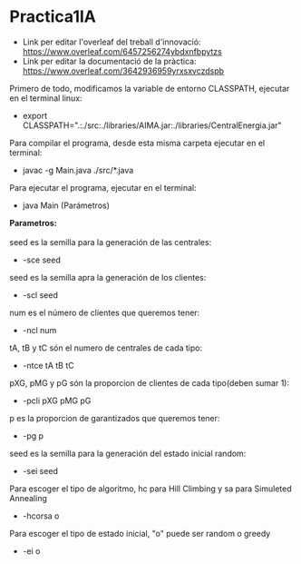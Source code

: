 # Practica1IA

* Link per editar l'overleaf del treball d'innovació: https://www.overleaf.com/6457256274ybdxnfbpytzs
* Link per editar la documentació de la pràctica: https://www.overleaf.com/3642936959yrxsxvczdspb


Primero de todo, modificamos la variable de entorno CLASSPATH, ejecutar en el terminal linux:
* export CLASSPATH=".:./src:./libraries/AIMA.jar:./libraries/CentralEnergia.jar"

Para compilar el programa, desde esta misma carpeta ejecutar en el terminal:<br />
* javac -g Main.java ./src/*.java

Para ejecutar el programa, ejecutar en el terminal:
* java Main (Parámetros)


<strong>Parametros:</strong><br /><br />
seed es la semilla para la generación de las centrales:
* -sce seed<br />

seed es la semilla apra la generación de los clientes:
* -scl seed<br />

num es el número de clientes que queremos tener:
* -ncl num<br />

tA, tB y tC són el numero de centrales de cada tipo:
* -ntce tA tB tC<br />

pXG, pMG y pG són la proporcion de clientes de cada tipo(deben sumar 1):
* -pcli pXG pMG pG<br />

p es la proporcion de garantizados que queremos tener:
* -pg p<br />

seed es la semilla para la generación del estado inicial random:
* -sei seed<br />

Para escoger el tipo de algoritmo, hc para Hill Climbing y sa para Simuleted Annealing
* -hcorsa o<br />

Para escoger el tipo de estado inicial, "o" puede ser random o greedy
* -ei o<br />

